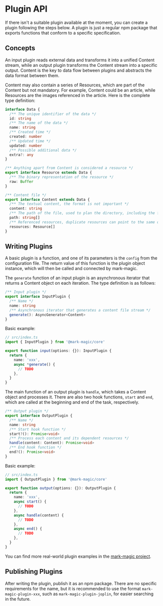 # Plugin API

If there isn't a suitable plugin available at the moment, you can create a plugin following the steps below. A plugin is just a regular npm package that exports functions that conform to a specific specification.

## Concepts

An input plugin reads external data and transforms it into a unified Content stream, while an output plugin transforms the Content stream into a specific output. Content is the key to data flow between plugins and abstracts the data format between them.

Content may also contain a series of Resources, which are part of the Content but not mandatory. For example, Content could be an article, while Resources are the images referenced in the article. Here is the complete type definition:

```ts
interface Data {
  /** The unique identifier of the data */
  id: string
  /** The name of the data */
  name: string
  /** Created time */
  created: number
  /** Updated time */
  updated: number
  /** Possible additional data */
  extra?: any
}

/** Anything apart from Content is considered a resource */
export interface Resource extends Data {
  /** The binary representation of the resource */
  raw: Buffer
}

/** Content file */
export interface Content extends Data {
  /** The textual content, the format is not important */
  content: string
  /** The path of the file, used to plan the directory, including the file name itself, e.g. books/01/001.md */
  path: string[]
  /** Referenced resources, duplicate resources can point to the same one */
  resources: Resource[]
}
```

## Writing Plugins

A basic plugin is a function, and one of its parameters is the `config` from the configuration file. The return value of this function is the plugin object instance, which will then be called and connected by mark-magic.

The `generate` function of an input plugin is an asynchronous iterator that returns a Content object on each iteration. The type definition is as follows:

```ts
/** Input plugin */
export interface InputPlugin {
  /** Name */
  name: string
  /** Asynchronous iterator that generates a content file stream */
  generate(): AsyncGenerator<Content>
}
```

Basic example:

```ts
// src/index.ts
import { InputPlugin } from '@mark-magic/core'

export function input(options: {}): InputPlugin {
  return {
    name: 'xxx',
    async *generate() {
      // TODO
    },
  }
}
```

The main function of an output plugin is `handle`, which takes a Content object and processes it. There are also two hook functions, `start` and `end`, which are called at the beginning and end of the task, respectively.

```ts
/** Output plugin */
export interface OutputPlugin {
  /** Name */
  name: string
  /** Start hook function */
  start?(): Promise<void>
  /** Process each content and its dependent resources */
  handle(content: Content): Promise<void>
  /** End hook function */
  end?(): Promise<void>
}
```

Basic example:

```ts
// src/index.ts
import { OutputPlugin } from '@mark-magic/core'

export function output(options: {}): OutputPlugin {
  return {
    name: 'xxx',
    async start() {
      // TODO
    },
    async handle(content) {
      // TODO
    },
    async end() {
      // TODO
    },
  }
}
```

You can find more real-world plugin examples in the [mark-magic project](https://github.com/mark-magic/mark-magic/tree/main/packages).

## Publishing Plugins

After writing the plugin, publish it as an npm package. There are no specific requirements for the name, but it is recommended to use the format `mark-magic-plugin-xxx`, such as `mark-magic-plugin-joplin`, for easier searching in the future.
